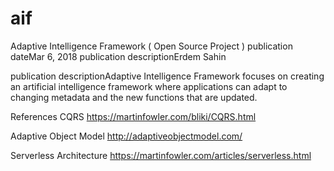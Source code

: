 # aif
Adaptive Intelligence Framework ( Open Source Project )
publication dateMar 6, 2018  publication descriptionErdem Sahin

publication descriptionAdaptive Intelligence Framework focuses on creating an artificial intelligence framework where applications can adapt to changing metadata and the new functions that are updated.

References
CQRS
https://martinfowler.com/bliki/CQRS.html

Adaptive Object Model
http://adaptiveobjectmodel.com/

Serverless Architecture
https://martinfowler.com/articles/serverless.html
